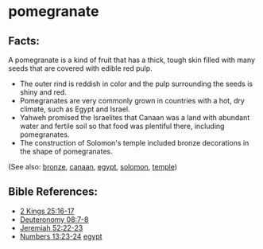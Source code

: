 # pomegranate #

## Facts: ##

A pomegranate is a kind of fruit that has a thick, tough skin filled with many seeds that are covered with edible red pulp.

* The outer rind is reddish in color and the pulp surrounding the seeds is shiny and red.
* Pomegranates are very commonly grown in countries with a hot, dry climate, such as Egypt and Israel.
* Yahweh promised the Israelites that Canaan was a land with abundant water and fertile soil so that food was plentiful there, including pomegranates.
* The construction of Solomon's temple included bronze decorations in the shape of pomegranates.

(See also: [bronze](../other/bronze.md), [canaan](../other/canaan.md), [egypt](../other/egypt.md), [solomon](../other/solomon.md), [temple](../kt/temple.md))

## Bible References: ##

* [2 Kings 25:16-17](https://door43.org/en/bible/notes/2ki/25/16)
* [Deuteronomy 08:7-8](https://door43.org/en/bible/notes/deu/08/07)
* [Jeremiah 52:22-23](https://door43.org/en/bible/notes/jer/52/22)
* [Numbers 13:23-24](https://door43.org/en/bible/notes/num/13/23)
[egypt](../other/egypt.md)

